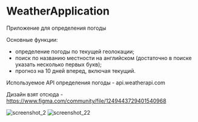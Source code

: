 # WeatherApplication
Приложение для определения погоды

Основные функции:
- определение погоды по текущей геолокации;
- поиск по названию местности на английском (достаточно в поиске указать несколько первых букв);
- прогноз на 10 дней вперед, включая текущий.
  
Используемое API определения погоды - api.weatherapi.com

Дизайн взят отсюда - https://www.figma.com/community/file/1249443729401540968


![screenshot_2](https://github.com/metallicaisgod/WeatherApplication/assets/7294216/7e718fbe-01fd-4465-ac0a-c7832b847662)
![screenshot_22](https://github.com/metallicaisgod/WeatherApplication/assets/7294216/84fec153-1035-43da-815c-df1bc29dd230)

